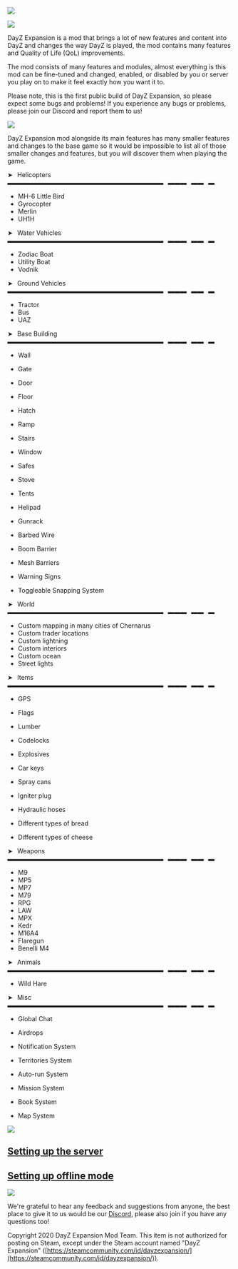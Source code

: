 ![](https://i.imgur.com/RhJAV6t.png)

![](https://i.imgur.com/cpiuJJf.png)

DayZ Expansion is a mod that brings a lot of new features and content into DayZ and changes the way DayZ is played, the mod contains many features and Quality of Life (QoL) improvements.

The mod consists of many features and modules, almost everything is this mod can be fine-tuned and changed, enabled, or disabled by you or server you play on to make it feel exactly how you want it to.

Please note, this is the first public build of DayZ Expansion, so please expect some bugs and problems! If you experience any bugs or problems, please join our Discord and report them to us!

![](https://i.imgur.com/OOs0bGB.png)


DayZ Expansion mod alongside its main features has many smaller features and changes to the base game so it would be impossible to list all of those smaller changes and features, but you will discover them when playing the game.

➤⠀Helicopters
▬▬▬▬▬▬▬▬▬▬▬▬▬▬▬▬▬▬▬▬▬▬▬▬▬⠀▬▬▬⠀▬▬⠀▬

- MH-6 Little Bird
- Gyrocopter
- Merlin
- UH1H

➤⠀Water Vehicles
▬▬▬▬▬▬▬▬▬▬▬▬▬▬▬▬▬▬▬▬▬▬▬▬▬⠀▬▬▬⠀▬▬⠀▬

- Zodiac Boat
- Utility Boat
- Vodnik

➤⠀Ground Vehicles
▬▬▬▬▬▬▬▬▬▬▬▬▬▬▬▬▬▬▬▬▬▬▬▬▬⠀▬▬▬⠀▬▬⠀▬

- Tractor
- Bus
- UAZ

➤⠀Base Building
▬▬▬▬▬▬▬▬▬▬▬▬▬▬▬▬▬▬▬▬▬▬▬▬▬⠀▬▬▬⠀▬▬⠀▬

- Wall
- Gate
- Door
- Floor
- Hatch
- Ramp
- Stairs
- Window

- Safes
- Stove
- Tents
- Helipad
- Gunrack
- Barbed Wire
- Boom Barrier
- Mesh Barriers
- Warning Signs

- Toggleable Snapping System

➤⠀World
▬▬▬▬▬▬▬▬▬▬▬▬▬▬▬▬▬▬▬▬▬▬▬▬▬⠀▬▬▬⠀▬▬⠀▬

- Custom mapping in many cities of Chernarus
- Custom trader locations
- Custom lightning
- Custom interiors
- Custom ocean
- Street lights

➤⠀Items
▬▬▬▬▬▬▬▬▬▬▬▬▬▬▬▬▬▬▬▬▬▬▬▬▬⠀▬▬▬⠀▬▬⠀▬

- GPS
- Flags
- Lumber
- Codelocks
- Explosives

- Car keys
- Spray cans
- Igniter plug
- Hydraulic hoses

- Different types of bread
- Different types of cheese

➤⠀Weapons
▬▬▬▬▬▬▬▬▬▬▬▬▬▬▬▬▬▬▬▬▬▬▬▬▬⠀▬▬▬⠀▬▬⠀▬

- M9
- MP5
- MP7
- M79
- RPG
- LAW
- MPX
- Kedr
- M16A4
- Flaregun
- Benelli M4

➤⠀Animals
▬▬▬▬▬▬▬▬▬▬▬▬▬▬▬▬▬▬▬▬▬▬▬▬▬⠀▬▬▬⠀▬▬⠀▬

- Wild Hare

➤⠀Misc
▬▬▬▬▬▬▬▬▬▬▬▬▬▬▬▬▬▬▬▬▬▬▬▬▬⠀▬▬▬⠀▬▬⠀▬

- Global Chat
- Airdrops

- Notification System
- Territories System
- Auto-run System
- Mission System
- Book System
- Map System

![](https://i.imgur.com/wbjtjdV.png)

## [Setting up the server](https://github.com/salutesh/DayZ-Expansion-Scripts/wiki/Setting-up-the-server)
## [Setting up offline mode](https://github.com/salutesh/DayZ-Expansion-Scripts/wiki/Setting-up-offline-mode)

![](https://i.imgur.com/GUrMk2h.png)

We're grateful to hear any feedback and suggestions from anyone, the best place to give it to us would be our [Discord](https://discord.gg/rMZuS4F), please also join if you have any questions too!

Copyright 2020 DayZ Expansion Mod Team. This item is not authorized for posting on Steam, except under the Steam account named "DayZ Expansion" ([https://steamcommunity.com/id/dayzexpansion/](https://steamcommunity.com/id/dayzexpansion/)).